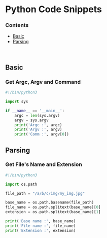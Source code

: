 
# Python Code Snippets

### Contents
+ [Basic](#basic)
+ [Parsing](#parsing)
<br>

## Basic

### Get Argc, Argv and Command
   
```python
#!/bin/python3

import sys

if __name__ == '__main__':
    argc = len(sys.argv)
    argv = sys.argv 
    print('Argc :', argc)
    print('Argv :', argv)
    print('Comm :', argv[0])
```

## Parsing

### Get File's Name and Extension
   
```python
#!/bin/python3

import os.path

file_path = "/a/b/c/img/my_img.jpg"

base_name = os.path.basename(file_path)
file_name = os.path.splitext(base_name)[0]
extension = os.path.splitext(base_name)[1]

print('Base name :', base_name)
print('File name :', file_name)
print('Extension :', extension)
```
